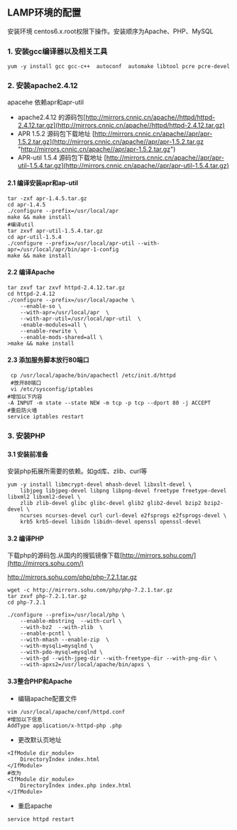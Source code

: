 ## LAMP环境的配置

安装环境 centos6.x.root权限下操作。安装顺序为Apache、PHP、MySQL

### 1. 安装gcc编译器以及相关工具

```shell
yum -y install gcc gcc-c++  autoconf  automake libtool pcre pcre-devel
```

### 2. 安装apache2.4.12

apacehe 依赖apr和apr-util

- apache2.4.12 的源码包[http://mirrors.cnnic.cn/apache//httpd/httpd-2.4.12.tar.gz](http://mirrors.cnnic.cn/apache//httpd/httpd-2.4.12.tar.gz)
- APR 1.5.2 源码包下载地址 [http://mirrors.cnnic.cn/apache//apr/apr-1.5.2.tar.gz](http://mirrors.cnnic.cn/apache//apr/apr-1.5.2.tar.gz "http://mirrors.cnnic.cn/apache//apr/apr-1.5.2.tar.gz")
- APR-util 1.5.4 源码包下载地址 [http://mirrors.cnnic.cn/apache//apr/apr-util-1.5.4.tar.gz](http://mirrors.cnnic.cn/apache//apr/apr-util-1.5.4.tar.gz)

#### 2.1 编译安装apr和ap-util

```shell
tar -zxf apr-1.4.5.tar.gz
cd apr-1.4.5
./configure --prefix=/usr/local/apr
make && make install
#编译util
tar zxvf apr-util-1.5.4.tar.gz
cd apr-util-1.5.4
./configure --prefix=/usr/local/apr-util --with-apr=/usr/local/apr/bin/apr-1-config
make && make install
```

#### 2.2 编译Apache

```shell
tar zxvf tar zxvf httpd-2.4.12.tar.gz
cd httpd-2.4.12
./configure --prefix=/usr/local/apache \
	--enable-so \
	--with-apr=/usr/local/apr  \
	--with-apr-util=/usr/local/apr-util  \
	-enable-modules=all \
	--enable-rewrite \
	--enable-mods-shared=all \
>make && make install
```

#### 2.3 添加服务脚本放行80端口

```shell
 cp /usr/local/apache/bin/apachectl /etc/init.d/httpd
 #放开80端口
 vi /etc/sysconfig/iptables
#增加以下内容
-A INPUT -m state --state NEW -m tcp -p tcp --dport 80 -j ACCEPT
#重启防火墙
service iptables restart
```

### 3. 安装PHP

#### 3.1 安装前准备

安装php拓展所需要的依赖。如gd库、zlib、curl等

```shell
yum -y install libmcrypt-devel mhash-devel libxslt-devel \
	libjpeg libjpeg-devel libpng libpng-devel freetype freetype-devel libxml2 libxml2-devel \
	zlib zlib-devel glibc glibc-devel glib2 glib2-devel bzip2 bzip2-devel \
	ncurses ncurses-devel curl curl-devel e2fsprogs e2fsprogs-devel \
	krb5 krb5-devel libidn libidn-devel openssl openssl-devel
```

#### 3.2 编译PHP

下载php的源码包.从国内的搜狐镜像下载[http://mirrors.sohu.com/](http://mirrors.sohu.com/)

http://mirrors.sohu.com/php/php-7.2.1.tar.gz

```shell
wget -c http://mirrors.sohu.com/php/php-7.2.1.tar.gz
tar zxvf php-7.2.1.tar.gz
cd php-7.2.1

./configure --prefix=/usr/local/php \
	--enable-mbstring  --with-curl \
	--with-bz2  --with-zlib  \
	--enable-pcntl \
	--with-mhash --enable-zip  \
	--with-mysqli=mysqlnd \
	--with-pdo-mysql=mysqlnd \
	--with-gd --with-jpeg-dir --with-freetype-dir --with-png-dir \
	--with-apxs2=/usr/local/apache/bin/apxs \
```

#### 3.3整合PHP和Apache

- 编辑apache配置文件

```shell
vim /usr/local/apache/conf/httpd.conf
#增加以下信息
AddType application/x-httpd-php .php
```

- 更改默认页地址

```shell
<IfModule dir_module>
    DirectoryIndex index.html
</IfModule>
#改为
<IfModule dir_module>
    DirectoryIndex index.php index.html
</IfModule>
```

- 重启apache

```SHELL
service httpd restart
```